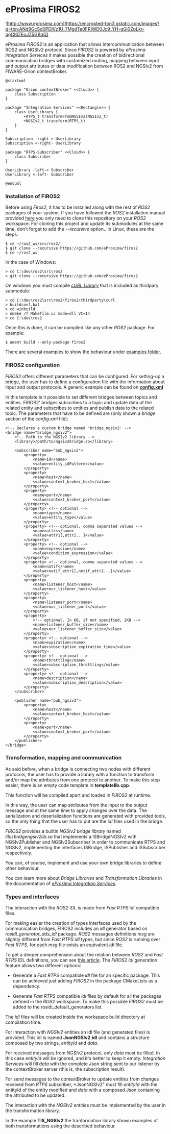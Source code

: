 # eProsima FIROS2
![http://www.eprosima.com](https://encrypted-tbn3.gstatic.com/images?q=tbn:ANd9GcSd0PDlVz1U_7MgdTe0FRIWD0Jc9_YH-gGi0ZpLkr-qgCI6ZEoJZ5GBqQ) 

*eProsima FIROS2* is an application that allows intercommunication between ROS2 and NGSIv2 protocol. 
Since *FIROS2* is powered by *eProsima Integration Services* it makes possible the creation of bidirectional communication bridges with customized routing, mapping between input and output attributes or data modification between ROS2 and NGSIv2 from FIWARE-Orion contextBroker.

```plantuml
@startuml

package "Orion contextBroker" <<Cloud>> {
    class Subscription
}

package "Integration Services" <<Rectangle>> {
    class UserLibrary {
        +RTPS_t transformFromNGSIv2(NGSIv2_t)
        +NGSIv2_t transform(RTPS_t)
    }
}

Subscription -right-> UserLibrary
Subscription <-right- UserLibrary

package "RTPS-Subscriber" <<Cloud>> {
    class Subscriber
}

UserLibrary -left-> Subscriber
UserLibrary <-left- Subscriber

@enduml
```

### Installation of FIROS2

Before using *Firos2*, it has to be installed along with the rest of *ROS2* packages of your system. If you have followed the *ROS2* installation manual provided [here](https://github.com/ros2/ros2/wiki/Installation) you only need to clone this repository on your *ROS2* workspace. For cloning this project and update its submodules at the same time, don't forget to add the *--recursive* option.. In Linux, these are the steps:

    $ cd ~/ros2_ws/src/ros2/
    $ git clone --recursive https://github.com/eProsima/firos2
    $ cd ~/ros2_ws

In the case of Windows:

    > cd C:\dev\ros2\src\ros2
    > git clone --recursive https://github.com/eProsima/firos2

On windows you must compile [*cURL Library*](https://github.com/curl/curl) that is included as thirdpary submodule:

    > cd C:\dev\ros2\src\ros2\firos2\thirdparty\curl
    > buildconf.bat
    > cd winbuild
    > nmake /f Makefile.vc mode=dll VC=14
    > cd C:\dev\ros2

Once this is done, it can be compiled like any other *ROS2* package. For example:


    $ ament build --only-package firos2


	
There are several examples to show the behaviour under [examples folder](https://github.com/eProsima/firos2/examples).

### FIROS2 configuration

*FIROS2* offers different parameters that can be configured. For setting-up a bridge, the user has to define a configuration file with the information about input and output protocols. A generic example can be found on [**config.xml**](https://github.com/eProsima/firos2/blob/master/resource/config.xml)

In this template is it possible to set different bridges between topics and entities. FIROS2' bridges subscribes to a topic and update data of the related entity and subscribes to entities and publish data to the related topic. The parameters that have to be defined are (only shown a *bridge* section of the *config.xml* file):

    <!-- Declares a custom bridge named 'bridge_ngsiv2' -->
    <bridge name="bridge_ngsiv2">
        <!-- Path to the NGSIv2 library -->
        <library>/path/to/ngsiv2bridge.so</library>

        <subscriber name="sub_ngsiv2">
            <property>
                <name>id</name>
                <value>entity_idPattern</value>
            </property>
            <property>
                <name>host</name>
                <value>context_broker_host</value>
            </property>
            <property>
                <name>port</name>
                <value>context_broker_port</value>
            </property>
            <property> <!-- optional -->
                <name>type</name>
                <value>entity_type</value>
            </property>
            <property> <!-- optional, comma separated values -->
                <name>attrs</name>
                <value>attr1[,attr2...]</value>
            </property>
            <property> <!-- optional -->
                <name>expression</name>
                <value>condition_expression</value>
            </property>
            <property> <!-- optional, comma separated values -->
                <name>notif</name>
                <value>notif_attr1[,notif_attr2...]</value>
            </property>
            <property>
                <name>listener_host</name>
                <value>our_listener_host</value>
            </property>
            <property>
                <name>listener_port</name>
                <value>our_listener_port</value>
            </property>
            <property>
                <!-- optional. In KB, if not specified, 2KB -->
                <name>listener_buffer_size</name>
                <value>our_listener_buffer_size</value>
            </property>
            <property> <!-- optional -->
                <name>expiration</name>
                <value>subscription_expiration_time</value>
            </property>
            <property> <!-- optional -->
                <name>throttling</name>
                <value>subscription_throttling</value>
            </property>
            <property> <!-- optional -->
                <name>description</name>
                <value>subscription_description</value>
            </property>
        </subscriber>

        <publisher name="pub_ngsiv2">
            <property>
                <name>host</name>
                <value>context_broker_host</value>
            </property>
            <property>
                <name>port</name>
                <value>context_broker_port</value>
            </property>
        </publisher>
    </bridge>

### Transformation, mapping and communication

As said before, when a bridge is connecting two nodes with different protocols, the user has to provide a library with a function to transform and/or map the attributes from one protocol to another. To make this step easier, there is an empty code template in **templatelib.cpp**.

This function will be compiled apart and loaded in *FIROS2* at runtime.

In this way, the user can map attributes from the input to the output message and at the same time to apply changes over the data. The serialization and deserialization functions are generated with provided tools, so the only thing that the user has to put are the *idl* files used in the bridge.

*FIROS2* provides a builtin *NGSIv2 bridge library* named *libisbridgengsiv2lib.so* that implements a ISBridgeNGSIv2 with NGSIv2Publisher and NGSIv2Subscriber in order to communicate RTPS and NGSIv2, implementing the interfaces ISBridge, ISPublisher and ISSubscriber respectively.

You can, of course, implement and use your own bridge libraries to define other behaviour.

You can learn more about *Bridge Libraries* and *Transformation Libraries* in the documentation of *[eProsima Integration Services](https://github.com/eProsima/Integration-Services)*.

### Types and interfaces

The interaction with the *ROS2* IDL is made from *Fast RTPS* *idl* compatible files.

For making easier the creation of types interfaces used by the communication bridges, FIROS2 includes an *idl* generator based on *rosidl_generator_dds_idl* package. *ROS2* messages definitions *msg* are slightly different from *Fast RTPS* *idl* types, but since *ROS2* is running over *Fast RTPS*, for each *msg* file exists an equivalent *idl* file.

[//]: # (Add ? .. image:: images/firos2_idl.png :align: center)

To get a deeper comprehension about the relation between *ROS2* and *Fast RTPS* IDL definitions, you can see [this article](http://design.ros2.org/articles/mapping_dds_types.html). The *FIROS2* *idl* generation feature allows two different options:

- Generate a *Fast RTPS* compatible *idl* file for an specific package. This can be achieved just adding *FIROS2* in the package CMakeLists as a dependency.

[//]: # (Add ? .. image:: images/idl_specific.png :align: center)

- Generate *Fast RTPS* compatible *idl* files by default for all the packages defined in the *ROS2* workspace. To make this possible *FIROS2* must be added to the rosidl_default_generators list.

[//]: # (Add ? .. image:: images/idl_default.png  :align: center)

The *idl* files will be created inside the workspace build directory at compilation time.

For interaction with *NGSIv2* entities an idl file (and generated files) is provided. This idl is named **JsonNGSIv2.idl** and contains a structure composed by two strings, *entityId* and *data*.

For received messages from *NGSIv2* protocol, only *data* must be filled. In this case *entityId* will be ignored, and it's better to keep it empty.
*Integration Services* will fill *data* with the complete Json string sent to our listener by the contextBroker server (this is, the subscription result).

For send messages to the contextBroker to update entities from changes received from *RTPS* subscriber, *JsonNGSIv2" must fill *entityId* with the entityId of the entity modified and *data* with a composed Json containing the attributed to be updated.

The interaction with the *NGSIv2* entities must be implemented by the user in the transformation library.

In the example **TIS_NGSIv2** the tranformation library shown examples of both transformations using the described behaviour.
